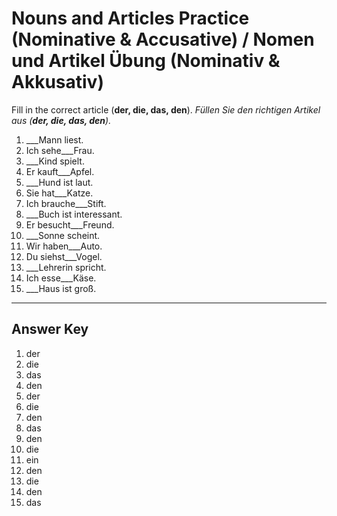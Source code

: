 # Nouns and Articles Practice (Nominative & Accusative) / Nomen und Artikel Übung (Nominativ & Akkusativ)

Fill in the correct article (**der, die, das, den**).
*Füllen Sie den richtigen Artikel aus (**der, die, das, den**).*

1. ___Mann liest.
2. Ich sehe___Frau.
3. ___Kind spielt.
4. Er kauft___Apfel.
5. ___Hund ist laut.
6. Sie hat___Katze.
7. Ich brauche___Stift.
8. ___Buch ist interessant.
9. Er besucht___Freund.
10. ___Sonne scheint.
11. Wir haben___Auto.
12. Du siehst___Vogel.
13. ___Lehrerin spricht.
14. Ich esse___Käse.
15. ___Haus ist groß.

---

## Answer Key

1. der
2. die
3. das
4. den
5. der
6. die
7. den
8. das
9. den
10. die
11. ein
12. den
13. die
14. den
15. das

